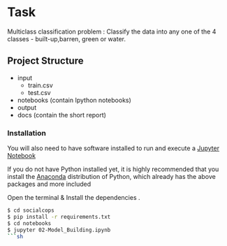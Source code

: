 # Task 
Multiclass classification problem : Classify the data into any one of the 4 classes - built-up,barren, green or water.

## Project Structure

- input
	- train.csv
	- test.csv 
- notebooks (contain Ipython notebooks)
- output
- docs (contain the short report)
### Installation

You will also need to have software installed to run and execute a [Jupyter Notebook](http://ipython.org/notebook.html)

If you do not have Python installed yet, it is highly recommended that you install the [Anaconda](http://continuum.io/downloads) distribution of Python, which already has the above packages and more included

Open the terminal & Install the dependencies .

```sh
$ cd socialcops
$ pip install -r requirements.txt
$ cd notebooks
$ jupyter 02-Model_Building.ipynb
```sh

